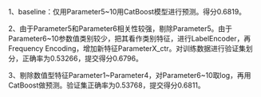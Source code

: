 1、baseline：仅用Parameter5~10用CatBoost模型进行预测。得分0.6819。



2、由于Parameter5和Parameter6相关性较强，剔除Parameter5。由于Parameter6~10参数值类别较少，把其看作类别特征，进行LabelEncoder，再Frequency Encoding，增加新特征ParameterX_ctr。对训练数据进行验证集划分，正确率为0.53266，提交得分0.6796。



3、剔除数值型特征Parameter1~Parameter4，对Parameter6~10取log，再用CatBoost做预测。验证集正确率为0.53768，提交得分0.6811。